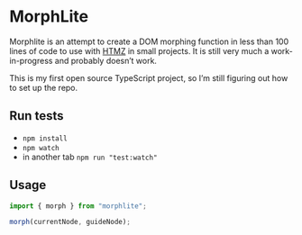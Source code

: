 # MorphLite

Morphlite is an attempt to create a DOM morphing function in less than 100 lines of code to use with [HTMZ](https://leanrada.com/htmz/) in small projects. It is still very much a work-in-progress and probably doesn’t work.

This is my first open source TypeScript project, so I’m still figuring out how to set up the repo.

## Run tests

- `npm install`
- `npm watch`
- in another tab `npm run "test:watch"`

## Usage

```javascript
import { morph } from "morphlite";

morph(currentNode, guideNode);
```
